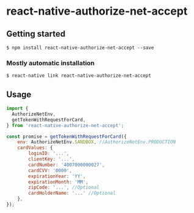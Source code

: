 # react-native-authorize-net-accept

## Getting started

`$ npm install react-native-authorize-net-accept --save`

### Mostly automatic installation

`$ react-native link react-native-authorize-net-accept`

## Usage
```javascript
import {
  AuthorizeNetEnv,
  getTokenWithRequestForCard,
} from 'react-native-authorize-net-accept';

const promise = getTokenWithRequestForCard({
    env: AuthorizeNetEnv.SANDBOX, //AuthorizeNetEnv.PRODUCTION
    cardValues: {
        loginID: '...',
        clientKey: '...',
        cardNumber: '4007000000027',
        cardCVV: '0000',
        expirationYear: 'YY',
        expirationMonth: 'MM',
        zipCode: '...', //Optional
        cardHolderName: '...' //Optional
    },
});

```
